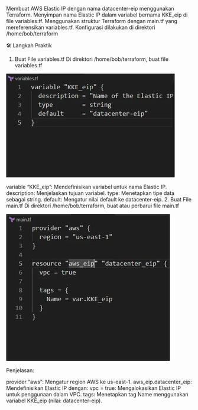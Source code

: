 Membuat AWS Elastic IP dengan nama datacenter-eip menggunakan Terraform.
Menyimpan nama Elastic IP dalam variabel bernama KKE_eip di file variables.tf.
Menggunakan struktur Terraform dengan main.tf yang mereferensikan variables.tf.
Konfigurasi dilakukan di direktori /home/bob/terraform

🛠 Langkah Praktik

1. Buat File variables.tf
Di direktori /home/bob/terraform, buat file variables.tf

![alt text](image-46.png)

variable “KKE_eip”: Mendefinisikan variabel untuk nama Elastic IP.
description: Menjelaskan tujuan variabel.
type: Menetapkan tipe data sebagai string.
default: Mengatur nilai default ke datacenter-eip.
2. Buat File main.tf
Di direktori /home/bob/terraform, buat atau perbarui file main.tf

![alt text](image-45.png)

Penjelasan:

provider “aws”: Mengatur region AWS ke us-east-1.
aws_eip.datacenter_eip: Mendefinisikan Elastic IP dengan:
vpc = true: Mengalokasikan Elastic IP untuk penggunaan dalam VPC.
tags: Menetapkan tag Name menggunakan variabel KKE_eip (nilai: datacenter-eip).
